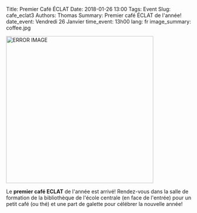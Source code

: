 Title:  Premier Café ÉCLAT
Date: 2018-01-26 13:00
Tags: Event
Slug: cafe_eclat3
Authors: Thomas
Summary: Premier café ÉCLAT de l'année!
date_event: Vendredi 26 Janvier
time_event: 13h00
lang: fr
image_summary: coffee.jpg 


<img src="/images/coffee.jpg" style="width:400px;" alt="ERROR IMAGE">

Le __premier café ECLAT__ de l'année est arrivé! Rendez-vous dans la salle de formation de la bibliothèque de l'école centrale (en face de l'entrée) pour un petit café (ou thé) et une part de galette pour célébrer la nouvelle année!


